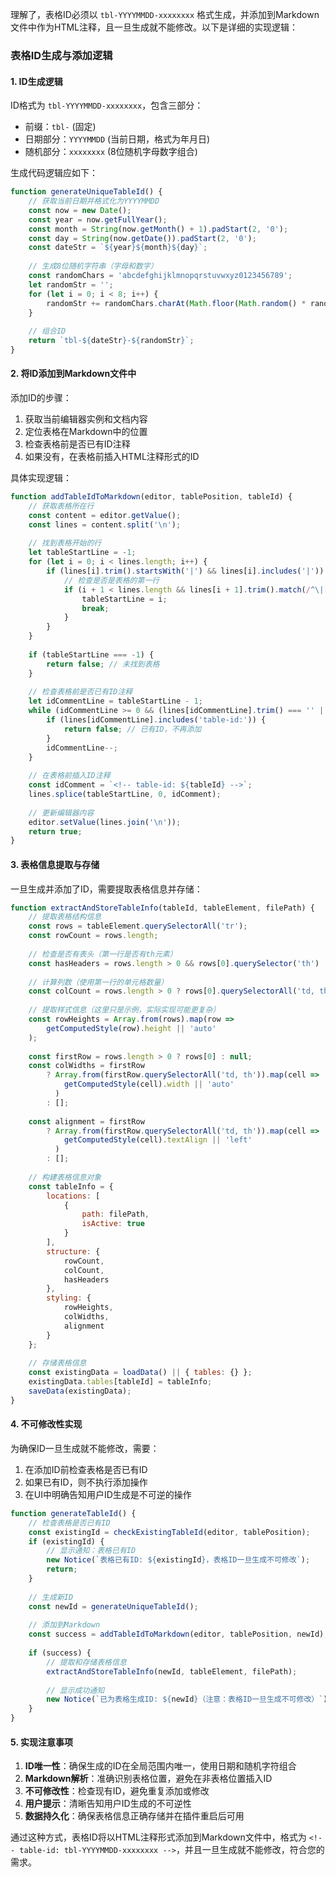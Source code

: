 理解了，表格ID必须以 `tbl-YYYYMMDD-xxxxxxxx` 格式生成，并添加到Markdown文件中作为HTML注释，且一旦生成就不能修改。以下是详细的实现逻辑：

### 表格ID生成与添加逻辑

#### 1. ID生成逻辑

ID格式为 `tbl-YYYYMMDD-xxxxxxxx`，包含三部分：
- 前缀：`tbl-` (固定)
- 日期部分：`YYYYMMDD` (当前日期，格式为年月日)
- 随机部分：`xxxxxxxx` (8位随机字母数字组合)

生成代码逻辑应如下：
```javascript
function generateUniqueTableId() {
    // 获取当前日期并格式化为YYYYMMDD
    const now = new Date();
    const year = now.getFullYear();
    const month = String(now.getMonth() + 1).padStart(2, '0');
    const day = String(now.getDate()).padStart(2, '0');
    const dateStr = `${year}${month}${day}`;
    
    // 生成8位随机字符串（字母和数字）
    const randomChars = 'abcdefghijklmnopqrstuvwxyz0123456789';
    let randomStr = '';
    for (let i = 0; i < 8; i++) {
        randomStr += randomChars.charAt(Math.floor(Math.random() * randomChars.length));
    }
    
    // 组合ID
    return `tbl-${dateStr}-${randomStr}`;
}
```

#### 2. 将ID添加到Markdown文件中

添加ID的步骤：
1. 获取当前编辑器实例和文档内容
2. 定位表格在Markdown中的位置
3. 检查表格前是否已有ID注释
4. 如果没有，在表格前插入HTML注释形式的ID

具体实现逻辑：
```javascript
function addTableIdToMarkdown(editor, tablePosition, tableId) {
    // 获取表格所在行
    const content = editor.getValue();
    const lines = content.split('\n');
    
    // 找到表格开始的行
    let tableStartLine = -1;
    for (let i = 0; i < lines.length; i++) {
        if (lines[i].trim().startsWith('|') && lines[i].includes('|')) {
            // 检查是否是表格的第一行
            if (i + 1 < lines.length && lines[i + 1].trim().match(/^\|[-:\s|]*\|$/)) {
                tableStartLine = i;
                break;
            }
        }
    }
    
    if (tableStartLine === -1) {
        return false; // 未找到表格
    }
    
    // 检查表格前是否已有ID注释
    let idCommentLine = tableStartLine - 1;
    while (idCommentLine >= 0 && (lines[idCommentLine].trim() === '' || lines[idCommentLine].trim().startsWith('<!--'))) {
        if (lines[idCommentLine].includes('table-id:')) {
            return false; // 已有ID，不再添加
        }
        idCommentLine--;
    }
    
    // 在表格前插入ID注释
    const idComment = `<!-- table-id: ${tableId} -->`;
    lines.splice(tableStartLine, 0, idComment);
    
    // 更新编辑器内容
    editor.setValue(lines.join('\n'));
    return true;
}
```

#### 3. 表格信息提取与存储

一旦生成并添加了ID，需要提取表格信息并存储：

```javascript
function extractAndStoreTableInfo(tableId, tableElement, filePath) {
    // 提取表格结构信息
    const rows = tableElement.querySelectorAll('tr');
    const rowCount = rows.length;
    
    // 检查是否有表头（第一行是否有th元素）
    const hasHeaders = rows.length > 0 && rows[0].querySelector('th') !== null;
    
    // 计算列数（使用第一行的单元格数量）
    const colCount = rows.length > 0 ? rows[0].querySelectorAll('td, th').length : 0;
    
    // 提取样式信息（这里只是示例，实际实现可能更复杂）
    const rowHeights = Array.from(rows).map(row => 
        getComputedStyle(row).height || 'auto'
    );
    
    const firstRow = rows.length > 0 ? rows[0] : null;
    const colWidths = firstRow 
        ? Array.from(firstRow.querySelectorAll('td, th')).map(cell => 
            getComputedStyle(cell).width || 'auto'
          )
        : [];
    
    const alignment = firstRow
        ? Array.from(firstRow.querySelectorAll('td, th')).map(cell => 
            getComputedStyle(cell).textAlign || 'left'
          )
        : [];
    
    // 构建表格信息对象
    const tableInfo = {
        locations: [
            {
                path: filePath,
                isActive: true
            }
        ],
        structure: {
            rowCount,
            colCount,
            hasHeaders
        },
        styling: {
            rowHeights,
            colWidths,
            alignment
        }
    };
    
    // 存储表格信息
    const existingData = loadData() || { tables: {} };
    existingData.tables[tableId] = tableInfo;
    saveData(existingData);
}
```

#### 4. 不可修改性实现

为确保ID一旦生成就不能修改，需要：

1. 在添加ID前检查表格是否已有ID
2. 如果已有ID，则不执行添加操作
3. 在UI中明确告知用户ID生成是不可逆的操作

```javascript
function generateTableId() {
    // 检查表格是否已有ID
    const existingId = checkExistingTableId(editor, tablePosition);
    if (existingId) {
        // 显示通知：表格已有ID
        new Notice(`表格已有ID: ${existingId}，表格ID一旦生成不可修改`);
        return;
    }
    
    // 生成新ID
    const newId = generateUniqueTableId();
    
    // 添加到Markdown
    const success = addTableIdToMarkdown(editor, tablePosition, newId);
    
    if (success) {
        // 提取和存储表格信息
        extractAndStoreTableInfo(newId, tableElement, filePath);
        
        // 显示成功通知
        new Notice(`已为表格生成ID: ${newId}（注意：表格ID一旦生成不可修改）`);
    }
}
```

#### 5. 实现注意事项

1. **ID唯一性**：确保生成的ID在全局范围内唯一，使用日期和随机字符组合
2. **Markdown解析**：准确识别表格位置，避免在非表格位置插入ID
3. **不可修改性**：检查现有ID，避免重复添加或修改
4. **用户提示**：清晰告知用户ID生成的不可逆性
5. **数据持久化**：确保表格信息正确存储并在插件重启后可用

通过这种方式，表格ID将以HTML注释形式添加到Markdown文件中，格式为 `<!-- table-id: tbl-YYYYMMDD-xxxxxxxx -->`，并且一旦生成就不能修改，符合您的需求。